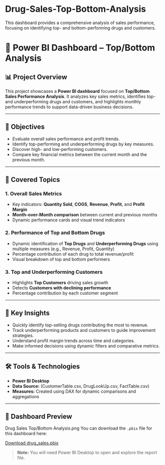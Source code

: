# Drug-Sales-Top-Bottom-Analysis
This dashboard provides a comprehensive analysis of sales performance, focusing on identifying top- and bottom-performing drugs and customers.

# 💊 Power BI Dashboard – Top/Bottom Analysis

## 📊 Project Overview
This project showcases a **Power BI dashboard** focused on **Top/Bottom Sales Performance Analysis**. It analyzes key sales metrics, identifies top- and underperforming drugs and customers, and highlights monthly performance trends to support data-driven business decisions.

---

## 🎯 Objectives
- Evaluate overall sales performance and profit trends.
- Identify top-performing and underperforming drugs by key measures.
- Discover high- and low-performing customers.
- Compare key financial metrics between the current month and the previous month.

---

## 🧩 Covered Topics

### **1. Overall Sales Metrics**
- Key indicators: **Quantity Sold**, **COGS**, **Revenue**, **Profit**, and **Profit Margin**
- **Month-over-Month comparison** between current and previous months
- Dynamic performance cards and visual trend indicators

### **2. Performance of Top and Bottom Drugs**
- Dynamic identification of **Top Drugs** and **Underperforming Drugs** using multiple measures (e.g., Revenue, Profit, Quantity)
- Percentage contribution of each drug to total revenue/profit
- Visual breakdown of top and bottom performers

### **3. Top and Underperforming Customers**
- Highlights **Top Customers** driving sales growth
- Detects **Customers with declining performance**
- Percentage contribution by each customer segment

---

## 🧠 Key Insights
- Quickly identify top-selling drugs contributing the most to revenue.
- Track underperforming products and customers to guide improvement strategies.
- Understand profit margin trends across time and categories.
- Make informed decisions using dynamic filters and comparative metrics.

---

## 🛠️ Tools & Technologies
- **Power BI Desktop**
- **Data Source:** (CustomerTable.csv, DrugLookUp.csv, FactTable.csv)
- **Measures:** Created using DAX for dynamic comparisons and aggregations

---

## 📸 Dashboard Preview
Drug Sales Top/Bottom Analysis.png
You can download the `.pbix` file for this dashboard here:

[Download drug_sales.pbix](https://github.com/minolirm/Drug-Sales---Top-Bottom-Analysis/blob/main/drug%20sales.pbix)

> **Note:** You will need Power BI Desktop to open and explore the report file.


